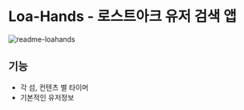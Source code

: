 # Loa-Hands - 로스트아크 유저 검색 앱

<img src="https://github.com/sangmin802/loa-hands/blob/master/public/img/markdown.gif?raw=true" alt="readme-loahands">

## 기능

- 각 섬, 컨텐츠 별 타이머
- 기본적인 유저정보
